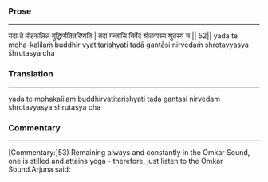 ### Prose 
 --- 
यदा ते मोहकलिलं बुद्धिर्व्यतितरिष्यति |
तदा गन्तासि निर्वेदं श्रोतव्यस्य श्रुतस्य च || 52||
yadā te moha-kalilaṁ buddhir vyatitariṣhyati
tadā gantāsi nirvedaṁ śhrotavyasya śhrutasya cha

### Translation 
 --- 
yada te mohakalilam buddhirvatitarishyati tada gantasi nirvedam shrotavyasya shrutasya cha

### Commentary 
 --- 
[Commentary:]53) Remaining always and constantly in the Omkar Sound, one is stilled and attains yoga - therefore, just listen to the Omkar Sound.Arjuna said:
